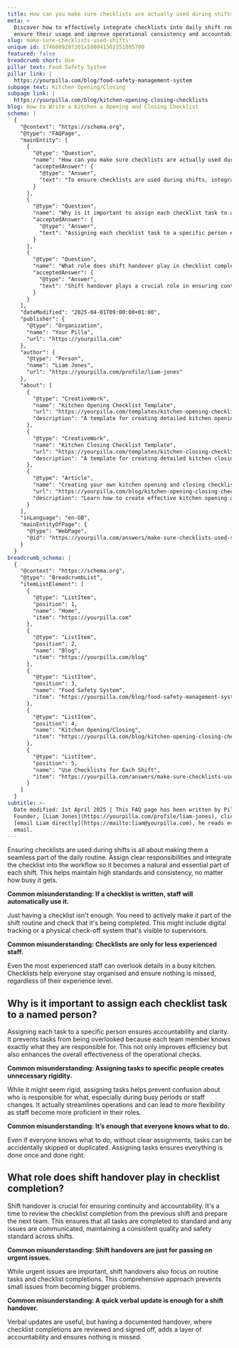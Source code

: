 ```yaml
---
title: How can you make sure checklists are actually used during shifts?
meta: >
  Discover how to effectively integrate checklists into daily shift routines to
  ensure their usage and improve operational consistency and accountability.
slug: make-sure-checklists-used-shifts
unique id: 1746609287201x580041502351895700
featured: false
breadcrumb short: Use
pillar text: Food Safety System
pillar link: |
  https://yourpilla.com/blog/food-safety-management-system
subpage text: Kitchen Opening/Closing
subpage link: |
  https://yourpilla.com/blog/kitchen-opening-closing-checklists
blog: How to Write a Kitchen a Opening and Closing Checklist
schema: |
  {
    "@context": "https://schema.org",
    "@type": "FAQPage",
    "mainEntity": [
      {
        "@type": "Question",
        "name": "How can you make sure checklists are actually used during shifts?",
        "acceptedAnswer": {
          "@type": "Answer",
          "text": "To ensure checklists are used during shifts, integrate them into the daily routines by assigning clear responsibilities and making the checklist a seamless part of the workflow. It is important to actively incorporate the checklist into the shift routine and ensure its completion. This could involve digital tracking or a visible physical check-off system that supervisors can monitor."
        }
      },
      {
        "@type": "Question",
        "name": "Why is it important to assign each checklist task to a named person?",
        "acceptedAnswer": {
          "@type": "Answer",
          "text": "Assigning each checklist task to a specific person ensures accountability and clarity, preventing tasks from being overlooked. Each team member knows exactly what they are responsible for, improving efficiency and enhancing the effectiveness of operational checks."
        }
      },
      {
        "@type": "Question",
        "name": "What role does shift handover play in checklist completion?",
        "acceptedAnswer": {
          "@type": "Answer",
          "text": "Shift handover plays a crucial role in ensuring continuity and accountability in checklist completion. It is a time to review the checklist from the previous shift and prepare the next team, ensuring all tasks are completed to standard. Documented handovers add a layer of accountability and confirm that nothing is missed."
        }
      }
    ],
    "dateModified": "2025-04-01T09:00:00+01:00",
    "publisher": {
      "@type": "Organization",
      "name": "Your Pilla",
      "url": "https://yourpilla.com"
    },
    "author": {
      "@type": "Person",
      "name": "Liam Jones",
      "url": "https://yourpilla.com/profile/liam-jones"
    },
    "about": [
      {
        "@type": "CreativeWork",
        "name": "Kitchen Opening Checklist Template",
        "url": "https://yourpilla.com/templates/kitchen-opening-checklist",
        "description": "A template for creating detailed kitchen opening checklists specific to different sites."
      },
      {
        "@type": "CreativeWork",
        "name": "Kitchen Closing Checklist Template",
        "url": "https://yourpilla.com/templates/kitchen-closing-checklist",
        "description": "A template for creating detailed kitchen closing checklists specific to different sites."
      },
      {
        "@type": "Article",
        "name": "Creating your own kitchen opening and closing checklists",
        "url": "https://yourpilla.com/blog/kitchen-opening-closing-checklists",
        "description": "Learn how to create effective kitchen opening and closing checklists to maintain high standards in kitchen operations."
      }
    ],
    "inLanguage": "en-GB",
    "mainEntityOfPage": {
      "@type": "WebPage",
      "@id": "https://yourpilla.com/answers/make-sure-checklists-used-shifts"
    }
  }
breadcrumb_schema: |
  {
    "@context": "https://schema.org",
    "@type": "BreadcrumbList",
    "itemListElement": [
      {
        "@type": "ListItem",
        "position": 1,
        "name": "Home",
        "item": "https://yourpilla.com"
      },
      {
        "@type": "ListItem",
        "position": 2,
        "name": "Blog",
        "item": "https://yourpilla.com/blog"
      },
      {
        "@type": "ListItem",
        "position": 3,
        "name": "Food Safety System",
        "item": "https://yourpilla.com/blog/food-safety-management-system"
      },
      {
        "@type": "ListItem",
        "position": 4,
        "name": "Kitchen Opening/Closing",
        "item": "https://yourpilla.com/blog/kitchen-opening-closing-checklists"
      },
      {
        "@type": "ListItem",
        "position": 5,
        "name": "Use Checklists for Each Shift",
        "item": "https://yourpilla.com/answers/make-sure-checklists-used-shifts"
      }
    ]
  }
subtitle: >-
  Date modified: 1st April 2025 | This FAQ page has been written by Pilla
  Founder, [Liam Jones](https://yourpilla.com/profile/liam-jones), click to
  [email Liam directly](https://mailto:liam@yourpilla.com), he reads every
  email.
---
```

Ensuring checklists are used during shifts is all about making them a seamless part of the daily routine. Assign clear responsibilities and integrate the checklist into the workflow so it becomes a natural and essential part of each shift. This helps maintain high standards and consistency, no matter how busy it gets.

**Common misunderstanding: If a checklist is written, staff will automatically use it.**

Just having a checklist isn't enough. You need to actively make it part of the shift routine and check that it's being completed. This might include digital tracking or a physical check-off system that's visible to supervisors.

**Common misunderstanding: Checklists are only for less experienced staff.**

Even the most experienced staff can overlook details in a busy kitchen. Checklists help everyone stay organised and ensure nothing is missed, regardless of their experience level.

## Why is it important to assign each checklist task to a named person?

Assigning each task to a specific person ensures accountability and clarity. It prevents tasks from being overlooked because each team member knows exactly what they are responsible for. This not only improves efficiency but also enhances the overall effectiveness of the operational checks.

**Common misunderstanding: Assigning tasks to specific people creates unnecessary rigidity.**

While it might seem rigid, assigning tasks helps prevent confusion about who is responsible for what, especially during busy periods or staff changes. It actually streamlines operations and can lead to more flexibility as staff become more proficient in their roles.

**Common misunderstanding: It’s enough that everyone knows what to do.**

Even if everyone knows what to do, without clear assignments, tasks can be accidentally skipped or duplicated. Assigning tasks ensures everything is done once and done right.

## What role does shift handover play in checklist completion?

Shift handover is crucial for ensuring continuity and accountability. It's a time to review the checklist completion from the previous shift and prepare the next team. This ensures that all tasks are completed to standard and any issues are communicated, maintaining a consistent quality and safety standard across shifts.

**Common misunderstanding: Shift handovers are just for passing on urgent issues.**

While urgent issues are important, shift handovers also focus on routine tasks and checklist completions. This comprehensive approach prevents small issues from becoming bigger problems.

**Common misunderstanding: A quick verbal update is enough for a shift handover.**

Verbal updates are useful, but having a documented handover, where checklist completions are reviewed and signed off, adds a layer of accountability and ensures nothing is missed.
